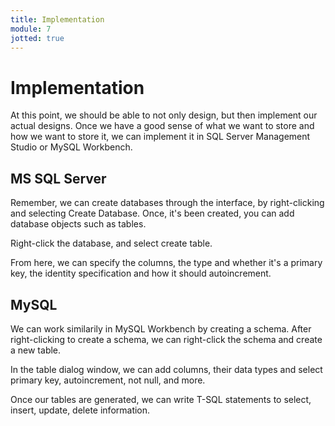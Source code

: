 ```yaml
---
title: Implementation
module: 7
jotted: true
---
```


# Implementation

At this point, we should be able to not only design, but then implement our actual designs.  Once we have a good sense of what we want to store and how we want to store it, we can implement it in SQL Server Management Studio or MySQL Workbench.

## MS SQL Server

Remember, we can create databases through the interface, by right-clicking and selecting Create Database. Once, it's been created, you can add database objects such as tables.

Right-click the database, and select create table.

From here, we can specify the columns, the type and whether it's a primary key, the identity specification and how it should autoincrement.


## MySQL

We can work similarily in MySQL Workbench by creating a schema.  After right-clicking to create a schema, we can right-click the schema and create a new table.

In the table dialog window, we can add columns, their data types and select primary key, autoincrement, not null, and more.

Once our tables are generated, we can write T-SQL statements to select, insert, update, delete information.